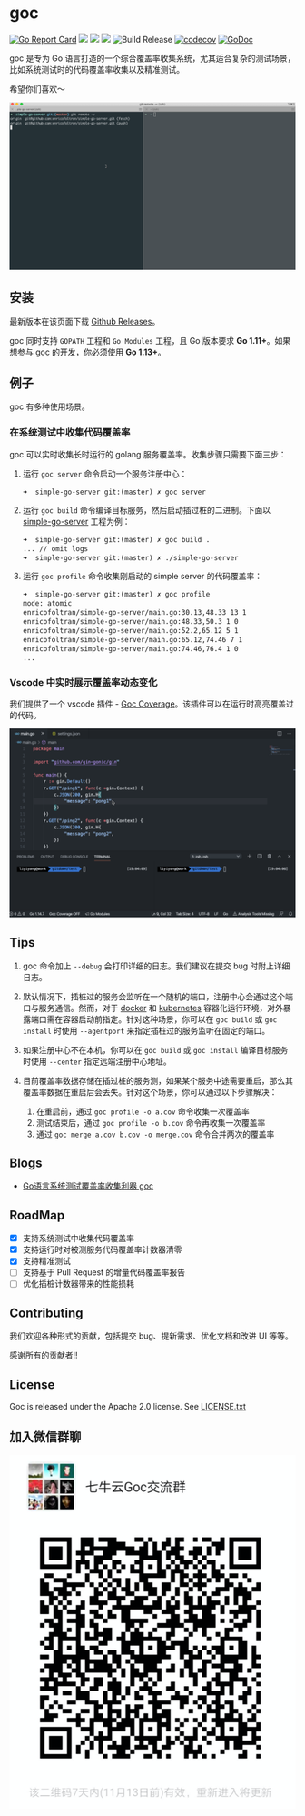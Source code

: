 # goc

[![Go Report Card](https://goreportcard.com/badge/github.com/qiniu/goc)](https://goreportcard.com/report/github.com/qiniu/goc)
![](https://github.com/qiniu/goc/workflows/ut-check/badge.svg)
![](https://github.com/qiniu/goc/workflows/style-check/badge.svg)
![](https://github.com/qiniu/goc/workflows/e2e%20test/badge.svg)
![Build Release](https://github.com/qiniu/goc/workflows/Build%20Release/badge.svg)
[![codecov](https://codecov.io/gh/qiniu/goc/branch/master/graph/badge.svg)](https://codecov.io/gh/qiniu/goc)
[![GoDoc](https://godoc.org/github.com/qiniu/goc?status.svg)](https://godoc.org/github.com/qiniu/goc)

goc 是专为 Go 语言打造的一个综合覆盖率收集系统，尤其适合复杂的测试场景，比如系统测试时的代码覆盖率收集以及精准测试。

希望你们喜欢～

![Demo](docs/images/intro.gif)

## 安装

最新版本在该页面下载 [Github Releases](https://github.com/qiniu/goc/releases)。

goc 同时支持 `GOPATH` 工程和 `Go Modules` 工程，且 Go 版本要求 **Go 1.11+**。如果想参与 goc 的开发，你必须使用 **Go 1.13+**。

## 例子

goc 有多种使用场景。

### 在系统测试中收集代码覆盖率

goc 可以实时收集长时运行的 golang 服务覆盖率。收集步骤只需要下面三步：

1. 运行 `goc server` 命令启动一个服务注册中心：
    ```
    ➜  simple-go-server git:(master) ✗ goc server
    ```
2. 运行 `goc build` 命令编译目标服务，然后启动插过桩的二进制。下面以 [simple-go-server](https://github.com/CarlJi/simple-go-server) 工程为例：
    ```
    ➜  simple-go-server git:(master) ✗ goc build .
    ... // omit logs
    ➜  simple-go-server git:(master) ✗ ./simple-go-server  
    ```
3. 运行 `goc profile` 命令收集刚启动的 simple server 的代码覆盖率：
    ```
    ➜  simple-go-server git:(master) ✗ goc profile
    mode: atomic
    enricofoltran/simple-go-server/main.go:30.13,48.33 13 1
    enricofoltran/simple-go-server/main.go:48.33,50.3 1 0
    enricofoltran/simple-go-server/main.go:52.2,65.12 5 1
    enricofoltran/simple-go-server/main.go:65.12,74.46 7 1
    enricofoltran/simple-go-server/main.go:74.46,76.4 1 0
    ...   
    ```

### Vscode 中实时展示覆盖率动态变化

我们提供了一个 vscode 插件 - [Goc Coverage](https://marketplace.visualstudio.com/items?itemName=lyyyuna.goc)。该插件可以在运行时高亮覆盖过的代码。

![Extension](docs/images/goc-vscode.gif)

## Tips

1. goc 命令加上 `--debug` 会打印详细的日志。我们建议在提交 bug 时附上详细日志。

2. 默认情况下，插桩过的服务会监听在一个随机的端口，注册中心会通过这个端口与服务通信。然而，对于 [docker](https://docs.docker.com/engine/reference/commandline/run/#publish-or-expose-port--p---expose) 和 [kubernetes](https://kubernetes.io/docs/concepts/services-networking/service/#defining-a-service) 容器化运行环境，对外暴露端口需在容器启动前指定。针对这种场景，你可以在 `goc build` 或 `goc install` 时使用 `--agentport` 来指定插桩过的服务监听在固定的端口。

3. 如果注册中心不在本机，你可以在 `goc build` 或 `goc install` 编译目标服务时使用 `--center` 指定远端注册中心地址。

4. 目前覆盖率数据存储在插过桩的服务测，如果某个服务中途需要重启，那么其覆盖率数据在重启后会丢失。针对这个场景，你可以通过以下步骤解决：

    1. 在重启前，通过 `goc profile -o a.cov` 命令收集一次覆盖率
    2. 测试结束后，通过 `goc profile -o b.cov` 命令再收集一次覆盖率
    3. 通过 `goc merge a.cov b.cov -o merge.cov` 命令合并两次的覆盖率

## Blogs

- [Go语言系统测试覆盖率收集利器 goc](https://mp.weixin.qq.com/s/DzXEXwepaouSuD2dPVloOg)

## RoadMap

- [x] 支持系统测试中收集代码覆盖率
- [x] 支持运行时对被测服务代码覆盖率计数器清零
- [x] 支持精准测试
- [ ] 支持基于 Pull Request 的增量代码覆盖率报告
- [ ] 优化插桩计数器带来的性能损耗

## Contributing

我们欢迎各种形式的贡献，包括提交 bug、提新需求、优化文档和改进 UI 等等。

感谢所有的[贡献者](https://github.com/qiniu/goc/graphs/contributors)!!

## License

Goc is released under the Apache 2.0 license. See [LICENSE.txt](https://github.com/qiniu/goc/blob/master/LICENSE)

## 加入微信群聊
![WeChat](docs/images/wechat.png)